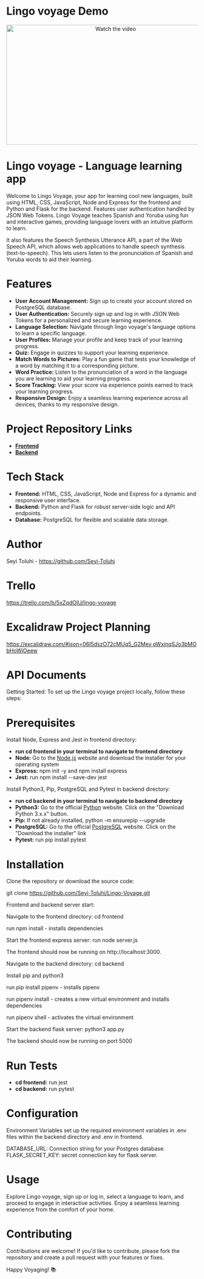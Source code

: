 # Lingo voyage Demo
<p align="center">
 <a href="https://www.youtube.com/watch?v=4fQG6Ho1NHU">
    <img src="https://img.youtube.com/vi/4fQG6Ho1NHU/0.jpg" alt="Watch the video" width="560" height="315">
  </a>
</p>

# Lingo voyage - Language learning app
<p>Welcome to Lingo Voyage, your app for learning cool new languages, built using HTML, CSS, JavaScript, Node and Express for the frontend and Python and Flask for the backend. Features user authentication handled by JSON Web Tokens. Lingo Voyage teaches Spanish and Yoruba using fun and interactive games, providing language lovers with an intuitive platform to learn. 

It also features the Speech Synthesis Utterance API, a part of the Web Speech API, which allows web applications to handle speech synthesis (text-to-speech). This lets users listen to the pronunciation of Spanish and Yoruba words to aid their learning.</p>

# Features
- **User Account Management:** Sign up to create your account stored on PostgreSQL database.
- **User Authentication:** Securely sign up and log in with JSON Web Tokens for a personalized and secure learning experience.
- **Language Selection:** Navigate through lingo voyage's language options to learn a specific language.
- **User Profiles:** Manage your profile and keep track of your learning progress.
- **Quiz:** Engage in quizzes to support your learning experience.
- **Match Words to Pictures:** Play a fun game that tests your knowledge of a word by matching it to a corresponding picture.
- **Word Practice:** Listen to the pronunciation of a word in the language you are learning to aid your learning progress.
- **Score Tracking:** View your score via experience points earned to track your learning progress.
- **Responsive Design:** Enjoy a seamless learning experience across all devices, thanks to my responsive design.

# Project Repository Links
- **[Frontend](https://github.com/Seyi-Toluhi/Lingo-voyage-frontend)**
- **[Backend](https://github.com/Seyi-Toluhi/Lingo-voyage-backend)**

# Tech Stack
- **Frontend:** HTML, CSS, JavaScript, Node and Express for a dynamic and responsive user interface. 
- **Backend:** Python and Flask for robust server-side logic and API endpoints. 
- **Database:** PostgreSQL for flexible and scalable data storage.

# Author 
Seyi Toluhi - https://github.com/Seyi-Toluhi

# Trello
https://trello.com/b/5xZqdOIU/lingo-voyage

# Excalidraw Project Planning
https://excalidraw.com/#json=06I5dszO72cMUq5_G2Mey,oWxinqSJo3bMObHoWjOeew

# API Documents 

Getting Started: To set up the Lingo voyage project locally, follow these steps:

# Prerequisites
Install Node, Express and Jest in frontend directory:


- **run cd frontend in your terminal to navigate to frontend directory**
- **Node:** Go to the [Node.js](https://nodejs.org/en/learn/getting-started/how-to-install-nodejs) website and download the installer for your operating system
- **Express:** npm init -y and npm install express
- **Jest:** run npm install --save-dev jest

Install Python3, Pip, PostgreSQL and Pytest in backend directory:


- **run cd backend in your terminal to navigate to backend directory**
- **Python3:** Go to the official [Python](https://www.python.org/doc/) website. Click on the "Download Python 3.x.x" button.
- **Pip:** If not already installed, python -m ensurepip --upgrade
- **PostgreSQL:** Go to the official [PostgreSQL](https://www.postgresql.org/download/windows/) website. Click on the "Download the installer" link
- **Pytest:** run pip install pytest

# Installation

Clone the repository or download the source code: 


git clone https://github.com/Seyi-Toluhi/Lingo-Voyage.git

Frontend and backend server start:


Navigate to the frontend directory: cd frontend


run npm install - installs dependencies


Start the frontend express server: run node server.js


The frontend should now be running on http://localhost:3000.


Navigate to the backend directory: cd backend

Install pip and python3 

run pip install pipenv - installs pipenv

run pipenv install - creates a new virtual environment and installs dependencies

run pipenv shell - activates the virtual environment

Start the backend flask server: python3 app.py

The backend should now be running on port 5000


# Run Tests
- **cd frontend:** run jest
- **cd backend:** run pytest

# Configuration
Environment Variables set up the required environment variables in .env files within the backend directory and .env in frontend.


DATABASE_URL: Connection string for your Postgres database. FLASK_SECRET_KEY: secret connection key for flask server.

# Usage
Explore Lingo voyage, sign up or log in, select a language to learn, and proceed to engage in interactive activities. Enjoy a seamless learning experience from the comfort of your home.

# Contributing
Contributions are welcome! If you'd like to contribute, please fork the repository and create a pull request with your features or fixes.

Happy Voyaging! 📚
